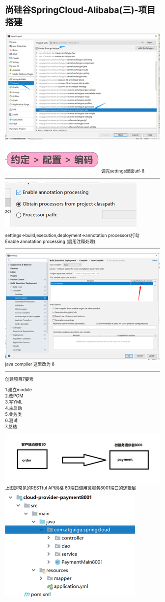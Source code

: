 # 尚硅谷SpringCloud-Alibaba(三)-项目搭建

![使用idea创建maven聚合项目.png](../../../images/java/尚硅谷springcloud/3-项目搭建/使用idea创建maven聚合项目.png)

![约定大于配置.png](../../../images/java/尚硅谷springcloud/3-项目搭建/约定大于配置.png)
调完settings里面utf-8  

-----

![配置lombox.png](../../../images/java/尚硅谷springcloud/3-项目搭建/配置lombox.png)

settings->build,execution,deployment->annotation processors打勾  
Enable annotation processing (启用注释处理)  

-----

![更改jdk版本.png](../../../images/java/尚硅谷springcloud/3-项目搭建/更改jdk版本.png)
java compiler 这里改为 8  

-----

创建项目7要素  

1.建立module  
2.改POM  
3.写YML  
4.主启动  
5.业务类  
6.测试  
7.总结  

![服务示意图.png](../../../images/java/尚硅谷springcloud/3-项目搭建/服务示意图.png)
上图是常见的RESTful API风格 80端口调用微服务8001端口的逻辑层  

![img.png](../../../images/java/尚硅谷springcloud/3-项目搭建/项目结构图.png)